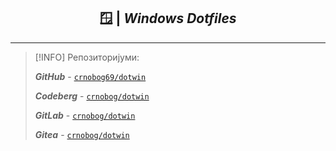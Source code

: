 <div align="center">

## 🪟 | *Windows Dotfiles*

</div align="center">

---

> [!INFO]
> Репозиторијуми:
>
> **_GitHub_** - [`crnobog69/dotwin`](https://github.com/crnobog69/dotwin)
>
> **_Codeberg_** - [`crnobog/dotwin`](https://codeberg.org/crnobog/dotwin)
>
> **_GitLab_** - [`crnobog/dotwin`](https://gitlab.com/crnobog/dotwin)
>
> **_Gitea_** - [`crnobog/dotwin`](https://gitea.com/crnobog/dotwin)
